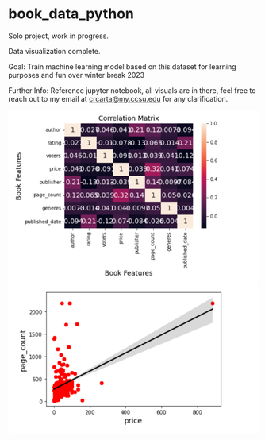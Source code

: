 # book_data_python

Solo project, work in progress.

Data visualization complete. 

Goal: Train machine learning model based on this dataset for learning purposes and fun over winter break 2023

Further Info: Reference jupyter notebook, all visuals are in there, feel free to reach out to my email at crcarta@my.ccsu.edu for any clarification.

<img src="PROJECT_ROOT_DIR/images/heatmap.png">
<img src="PROJECT_ROOT_DIR/images/regline.png">
